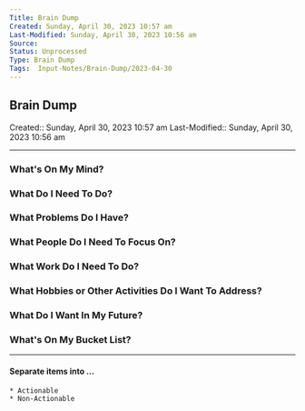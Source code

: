```yaml
---
Title: Brain Dump
Created: Sunday, April 30, 2023 10:57 am
Last-Modified: Sunday, April 30, 2023 10:56 am
Source: 
Status: Unprocessed
Type: Brain Dump
Tags:  Input-Notes/Brain-Dump/2023-04-30
---
```


## Brain Dump
Created:: Sunday, April 30, 2023 10:57 am
Last-Modified:: Sunday, April 30, 2023 10:56 am

---

### What's On My Mind?



### What Do I Need To Do?



### What Problems Do I Have?



### What People Do I Need To Focus On?



### What Work Do I Need To Do?



### What Hobbies or Other Activities Do I Want To Address?



### What Do I Want In My Future?

### What's On My Bucket List?



---

#### Separate items into ...

	* Actionable
	* Non-Actionable

